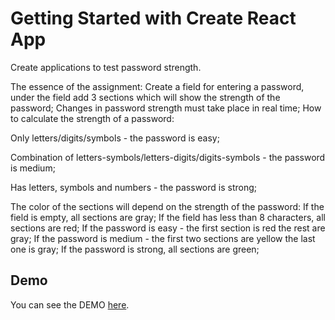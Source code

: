 # Getting Started with Create React App

Create applications to test password strength.

The essence of the assignment:
Create a field for entering a password, under the field add 3 sections which will show the strength of the password;
Changes in password strength must take place in real time;
How to calculate the strength of a password:

Only letters/digits/symbols - the password is easy;

Combination of letters-symbols/letters-digits/digits-symbols - the password is medium;

Has letters, symbols and numbers - the password is strong;

The color of the sections will depend on the strength of the password:
If the field is empty, all sections are gray;
If the field has less than 8 characters, all sections are red;
If the password is easy - the first section is red the rest are gray;
If the password is medium - the first two sections are yellow the last one is gray;
If the password is strong, all sections are green;

## Demo

You can see the DEMO [here](https://password-checker-gamma.vercel.app/).
